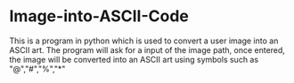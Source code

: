# Image-into-ASCII-Code
This is a program in python which is used to convert a user image into an ASCII art.
The program will ask for a input of the image path, once entered, the image will be converted into an ASCII art using symbols such as "@","#","%","*"
